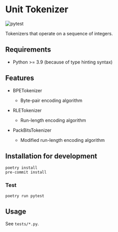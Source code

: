 # Unit Tokenizer

![pytest](https://github.com/cromz22/unit-tokenizer/actions/workflows/run_pytest.yml/badge.svg)

Tokenizers that operate on a sequence of integers.

## Requirements

- Python >= 3.9 (because of type hinting syntax)

## Features

- BPETokenizer
    - Byte-pair encoding algorithm

- RLETokenizer
    - Run-length encoding algorithm

- PackBitsTokenizer
    - Modified run-length encoding algorithm

## Installation for development

```
poetry install
pre-commit install
```

### Test

```
poetry run pytest
```

## Usage

See `tests/*.py`.
